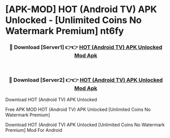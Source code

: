 # [APK-MOD] HOT (Android TV) APK Unlocked - [Unlimited Coins No Watermark Premium] nt6fy



<div align="center">
<h3>🔴 Download [Server1] 👉👉 <a href="https://momento.my/?title=HOT_(Android_TV)_APK_Unlocked">HOT (Android TV) APK Unlocked Mod Apk</a></h3><br>

<h3>🔴 Download [Server2] 👉👉 <a href="https://momento.my/?title=HOT_(Android_TV)_APK_Unlocked">HOT (Android TV) APK Unlocked Mod Apk</a></h3>
</div>



Download HOT (Android TV) APK Unlocked 

Free APK MOD HOT (Android TV) APK Unlocked [Unlimited Coins No Watermark Premium]

Download HOT (Android TV) APK Unlocked [Unlimited Coins No Watermark Premium] Mod For Android
